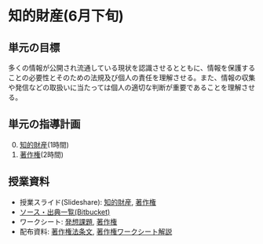 # 知的財産(6月下旬)
## 単元の目標
多くの情報が公開され流通している現状を認識させるとともに、情報を保護することの必要性とそのための法規及び個人の責任を理解させる。また、情報の収集や発信などの取扱いに当たっては個人の適切な判断が重要であることを理解させる。

## 単元の指導計画
0. [知的財産](ip.md)(1時間)
0. [著作権](copyright.md)(2時間)

## 授業資料
- 授業スライド(Slideshare): [知的財産](http://www.slideshare.net/saireya/ss-51971813), 
[著作権](http://www.slideshare.net/saireya/ss-51971964)
- [ソース・出典一覧(Bitbucket)](https://bitbucket.org/saireya/slide-intellectualproperty)
- ワークシート: [発想課題](https://www.scribd.com/doc/276902170), [著作権](https://www.scribd.com/doc/276902171)
- 配布資料: [著作権法条文](https://www.scribd.com/doc/276902177), [著作権ワークシート解説](https://www.scribd.com/doc/276902173)
